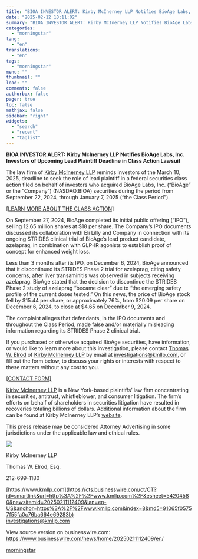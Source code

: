```yaml
---
title: "BIOA INVESTOR ALERT: Kirby McInerney LLP Notifies BioAge Labs, Inc. Investors of Upcoming Lead Plaintiff Deadline in Class Action Lawsuit"
date: "2025-02-12 10:11:02"
summary: "BIOA INVESTOR ALERT: Kirby McInerney LLP Notifies BioAge Labs, Inc. Investors of Upcoming Lead Plaintiff Deadline in Class Action Lawsuit The law firm of Kirby McInerney LLP reminds investors of the March 10, 2025, deadline to seek the role of lead plaintiff in a federal securities class action filed on..."
categories:
  - "morningstar"
lang:
  - "en"
translations:
  - "en"
tags:
  - "morningstar"
menu: ""
thumbnail: ""
lead: ""
comments: false
authorbox: false
pager: true
toc: false
mathjax: false
sidebar: "right"
widgets:
  - "search"
  - "recent"
  - "taglist"
---
```


**BIOA INVESTOR ALERT: Kirby McInerney LLP Notifies BioAge Labs, Inc. Investors of Upcoming Lead Plaintiff Deadline in Class Action Lawsuit**

The law firm of [Kirby McInerney LLP](https://cts.businesswire.com/ct/CT?id=smartlink&url=https%3A%2F%2Fwww.kmllp.com%2F&esheet=54204580&newsitemid=20250211112409&lan=en-US&anchor=Kirby+McInerney+LLP&index=1&md5=cdf05b0c18f86628645fbda4fc3f1460) reminds investors of the March 10, 2025, deadline to seek the role of lead plaintiff in a federal securities class action filed on behalf of investors who acquired BioAge Labs, Inc. (“BioAge” or the “Company”) (NASDAQ:BIOA) securities during the period from September 22, 2024, through January 7, 2025 (“the Class Period”).

[[LEARN MORE ABOUT THE CLASS ACTION]](https://cts.businesswire.com/ct/CT?id=smartlink&url=https%3A%2F%2Fwww.kmllp.com%2Fcases-investigations%2Fbioage-labs-inc&esheet=54204580&newsitemid=20250211112409&lan=en-US&anchor=%5BLEARN+MORE+ABOUT+THE+CLASS+ACTION%5D&index=2&md5=66727789525be89932cc8b5250142b91)

On September 27, 2024, BioAge completed its initial public offering (“IPO”), selling 12.65 million shares at $18 per share. The Company’s IPO documents discussed its collaboration with Eli Lilly and Company in connection with its ongoing STRIDES clinical trial of BioAge’s lead product candidate, azelaprag, in combination with GLP-IR agonists to establish proof of concept for enhanced weight loss.

Less than 3 months after its IPO, on December 6, 2024, BioAge announced that it discontinued its STRIDES Phase 2 trial for azelaprag, citing safety concerns, after liver transaminitis was observed in subjects receiving azelaprag. BioAge stated that the decision to discontinue the STRIDES Phase 2 study of azelaprag “became clear” due to “the emerging safety profile of the current doses tested.” On this news, the price of BioAge stock fell by $15.44 per share, or approximately 76%, from $20.09 per share on December 6, 2024, to close at $4.65 on December 9, 2024.

The complaint alleges that defendants, in the IPO documents and throughout the Class Period, made false and/or materially misleading information regarding its STRIDES Phase 2 clinical trial.

If you purchased or otherwise acquired BioAge securities, have information, or would like to learn more about this investigation, please contact [Thomas W. Elrod](https://cts.businesswire.com/ct/CT?id=smartlink&url=https%3A%2F%2Fwww.kmllp.com%2Fprofessionals%2FThomas-Elrod&esheet=54204580&newsitemid=20250211112409&lan=en-US&anchor=Thomas+W.+Elrod&index=3&md5=9545da16d586913b6b5e65f8c1e2e108) of [Kirby McInerney LLP](https://cts.businesswire.com/ct/CT?id=smartlink&url=http%3A%2F%2Fwww.kmllp.com%2F&esheet=54204580&newsitemid=20250211112409&lan=en-US&anchor=Kirby+McInerney+LLP&index=4&md5=ad50bc3f266b9d00ae1d1185dfb20ae0) by email at [investigations@kmllp.com](mailto:investigations@kmllp.com), or fill out the form below, to discuss your rights or interests with respect to these matters without any cost to you.

[[CONTACT FORM]](https://cts.businesswire.com/ct/CT?id=smartlink&url=https%3A%2F%2Fwww.kmllp.com%2Fcases-investigations%2Fbioage-labs-inc&esheet=54204580&newsitemid=20250211112409&lan=en-US&anchor=%5BCONTACT+FORM%5D&index=5&md5=a37d12fcde18517b61832df723a9547d)

[Kirby McInerney LLP](https://cts.businesswire.com/ct/CT?id=smartlink&url=http%3A%2F%2Fwww.kmllp.com%2F&esheet=54204580&newsitemid=20250211112409&lan=en-US&anchor=Kirby+McInerney+LLP&index=6&md5=c2ca38cafea687c72b19a2446654bbaa) is a New York-based plaintiffs’ law firm concentrating in securities, antitrust, whistleblower, and consumer litigation. The firm’s efforts on behalf of shareholders in securities litigation have resulted in recoveries totaling billions of dollars. Additional information about the firm can be found at Kirby McInerney LLP’s [website](https://cts.businesswire.com/ct/CT?id=smartlink&url=https%3A%2F%2Fwww.kmllp.com%2F&esheet=54204580&newsitemid=20250211112409&lan=en-US&anchor=website&index=7&md5=f389df5bb627d0021a20df6a8d1b2b1e).

This press release may be considered Attorney Advertising in some jurisdictions under the applicable law and ethical rules.

 ![](https://cts.businesswire.com/ct/CT?id=bwnews&sty=20250211112409r1&sid=mstr3&distro=nx&lang=en)

Kirby McInerney LLP
  
Thomas W. Elrod, Esq.
  
212-699-1180
  
[https://www.kmllp.com](https://cts.businesswire.com/ct/CT?id=smartlink&url=http%3A%2F%2Fwww.kmllp.com%2F&esheet=54204580&newsitemid=20250211112409&lan=en-US&anchor=https%3A%2F%2Fwww.kmllp.com&index=8&md5=91065f05757f55fa0c76ba664e69283b)  
[investigations@kmllp.com](mailto:investigations@kmllp.com)

View source version on businesswire.com: <https://www.businesswire.com/news/home/20250211112409/en/>

[morningstar](https://www.morningstar.com/news/business-wire/20250211112409/bioa-investor-alert-kirby-mcinerney-llp-notifies-bioage-labs-inc-investors-of-upcoming-lead-plaintiff-deadline-in-class-action-lawsuit)
